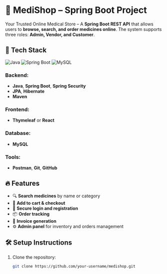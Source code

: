 # 🏥 MediShop – Spring Boot Project

Your Trusted Online Medical Store – A **Spring Boot REST API** that allows users to **browse, search, and order medicines online**. The system supports three roles: **Admin, Vendor, and Customer**.

## 🚀 Tech Stack

![Java](https://img.shields.io/badge/Java-ED8B00?style=for-the-badge&logo=java&logoColor=white)
![Spring Boot](https://img.shields.io/badge/Spring_Boot-6DB33F?style=for-the-badge&logo=spring-boot&logoColor=white)
![MySQL](https://img.shields.io/badge/MySQL-005C84?style=for-the-badge&logo=mysql&logoColor=white)

### Backend:
- **Java**, **Spring Boot**, **Spring Security**
- **JPA**, **Hibernate**
- **Maven**

### Frontend:
- **Thymeleaf** or **React**

### Database:
- **MySQL**

### Tools:
- **Postman**, **Git**, **GitHub**

## 🔥 Features

- 🔍 **Search medicines** by name or category
- 🛒 **Add to cart & checkout**
- 🔐 **Secure login and registration**
- 📦 **Order tracking**
- 🧾 **Invoice generation**
- ⚙ **Admin panel** for inventory and orders management

## 🛠️ Setup Instructions

1. Clone the repository:
   ```sh
   git clone https://github.com/your-username/medishop.git
